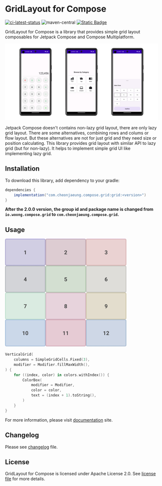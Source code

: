 # GridLayout for Compose

[![ci-latest-status](https://github.com/cheonjaeung/gridlayout-compose/actions/workflows/ci.yml/badge.svg)](https://github.com/cheonjaeung/gridlayout-compose/actions/workflows/ci.yml)
![maven-central](https://img.shields.io/maven-central/v/com.cheonjaeung.compose.grid/grid)
[![Static Badge](https://img.shields.io/badge/License-Apache%202.0-Green)](https://github.com/cheonjaeung/gridlayout-compose/blob/main/LICENSE.txt)

GridLayout for Compose is a library that provides simple grid layout composables for Jetpack Compose and Compose Multiplatform.

![grid-examples](docs/images/grid-overview-examples.png)

Jetpack Compose doesn't contains non-lazy grid layout, there are only lazy grid layout.
There are some alternatives, combining rows and colums or flow layout.
But these alternatives are not for just grid and they need size or position calculating.
This library provides grid layout with similar API to lazy grid (but for non-lazy).
It helps to implement simple grid UI like implementing lazy grid.

## Installation

To download this library, add dependency to your gradle:

```groovy
dependencies {
    implementation("com.cheonjaeung.compose.grid:grid:<version>")
}
```

**After the 2.0.0 version, the group id and package name is changed from**
**`io.woong.compose.grid` to `com.cheonjaeung.compose.grid`.**

## Usage

![usage-example](docs/images/usage-example.png)

```kotlin
VerticalGrid(
    columns = SimpleGridCells.Fixed(3),
    modifier = Modifier.fillMaxWidth(),
) {
    for ((index, color) in colors.withIndex()) {
        ColorBox(
            modifier = Modifier,
            color = color,
            text = (index + 1).toString(),
        )
    }
}
```

For more information, please visit [documentation](https://cheonjaeung.github.io/gridlayout-compose/) site.

## Changelog

Please see [changelog](./CHANGELOG.md) file.

## License

GridLayout for Compose is licensed under Apache License 2.0. See [license file](./LICENSE.txt) for more details.
